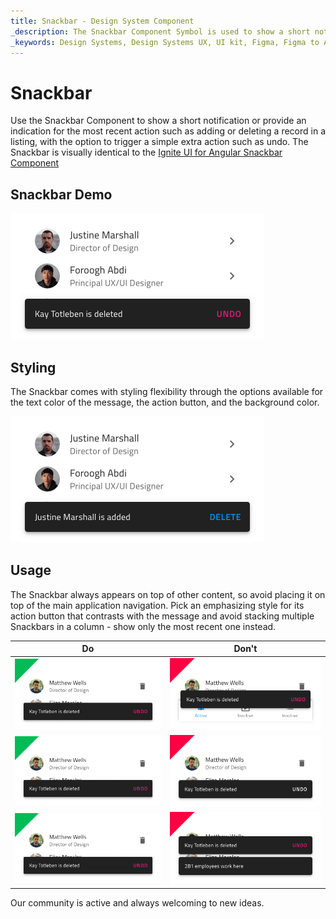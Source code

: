 ```yaml
---
title: Snackbar - Design System Component
_description: The Snackbar Component Symbol is used to show a short notification or indicate the last action performed by the user.
_keywords: Design Systems, Design Systems UX, UI kit, Figma, Figma to Angular, Export code from Figma, Figma to HTML, Figma UI kits, Sketch, Ignite UI for Angular, Sketch to Angular, Angular, Angular Design System, Export code from Sketch, Design Kits for Angular, Sketch HTML, Sketch to HTML, Sketch UI kits, Adobe XD, Adobe XD to Angular, Export code from Adobe XD, Adobe XD to HTML, Adobe XD UI kits
---
```


# Snackbar

Use the Snackbar Component to show a short notification or provide an indication for the most recent action such as adding or deleting a record in a listing, with the option to trigger a simple extra action such as undo. The Snackbar is visually identical to the [Ignite UI for Angular Snackbar Component](https://www.infragistics.com/products/ignite-ui-angular/angular/components/snackbar.html)

## Snackbar Demo

<img class="responsive-img" src="../images/snackbar_demo.png" srcset="../images/snackbar_demo@2x.png 2x" />

## Styling

The Snackbar comes with styling flexibility through the options available for the text color of the message, the action button, and the background color.

<img class="responsive-img" src="../images/snackbar_styling.png" srcset="../images/snackbar_styling@2x.png 2x" />

## Usage

The Snackbar always appears on top of other content, so avoid placing it on top of the main application navigation. Pick an emphasizing style for its action button that contrasts with the message and avoid stacking multiple Snackbars in a column - show only the most recent one instead.

| Do                              | Don't                             |
| ------------------------------- | --------------------------------- |
| <img class="responsive-img" src="../images/snackbar_do1.png" srcset="../images/snackbar_do1@2x.png 2x" /> | <img class="responsive-img" src="../images/snackbar_dont1.png" srcset="../images/snackbar_dont1@2x.png 2x" /> |
| <img class="responsive-img" src="../images/snackbar_do2.png" srcset="../images/snackbar_do2@2x.png 2x" /> | <img class="responsive-img" src="../images/snackbar_dont2.png" srcset="../images/snackbar_dont2@2x.png 2x" /> |
| <img class="responsive-img" src="../images/snackbar_do3.png" srcset="../images/snackbar_do3@2x.png 2x" /> | <img class="responsive-img" src="../images/snackbar_dont3.png" srcset="../images/snackbar_dont3@2x.png 2x" /> |

Our community is active and always welcoming to new ideas.

